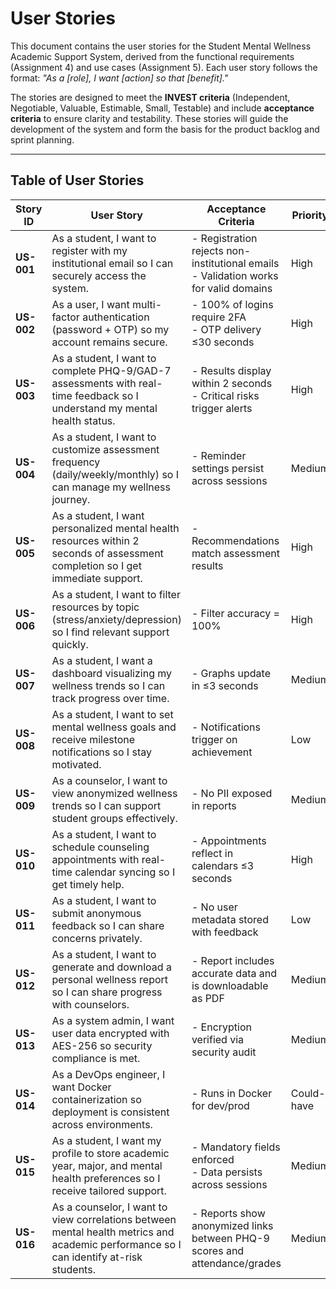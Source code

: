 # User Stories

This document contains the user stories for the Student Mental Wellness Academic Support System, derived from the functional requirements (Assignment 4) and use cases (Assignment 5). Each user story follows the format: 
*"As a [role], I want [action] so that [benefit]."* 

The stories are designed to meet the **INVEST criteria** (Independent, Negotiable, Valuable, Estimable, Small, Testable) and include **acceptance criteria** to ensure clarity and testability. These stories will guide the development of the system and form the basis for the product backlog and sprint planning.

---

## Table of User Stories


| Story ID | User Story | Acceptance Criteria | Priority      | 
|----------|------------|---------------------|---------------|
| **US-001** | As a student, I want to register with my institutional email so I can securely access the system. | - Registration rejects non-institutional emails<br>- Validation works for valid domains | High | 
| **US-002** | As a user, I want multi-factor authentication (password + OTP) so my account remains secure. | - 100% of logins require 2FA<br>- OTP delivery ≤30 seconds | High | 
| **US-003** | As a student, I want to complete PHQ-9/GAD-7 assessments with real-time feedback so I understand my mental health status. | - Results display within 2 seconds<br>- Critical risks trigger alerts | High | Functional | FR4 (A4) |
| **US-004** | As a student, I want to customize assessment frequency (daily/weekly/monthly) so I can manage my wellness journey. | - Reminder settings persist across sessions | Medium |
| **US-005** | As a student, I want personalized mental health resources within 2 seconds of assessment completion so I get immediate support. | - Recommendations match assessment results | High |
| **US-006** | As a student, I want to filter resources by topic (stress/anxiety/depression) so I find relevant support quickly. | - Filter accuracy = 100% | High | 
| **US-007** | As a student, I want a dashboard visualizing my wellness trends so I can track progress over time. | - Graphs update in ≤3 seconds | Medium| 
| **US-008** | As a student, I want to set mental wellness goals and receive milestone notifications so I stay motivated. | - Notifications trigger on achievement | Low | F
| **US-009** | As a counselor, I want to view anonymized wellness trends so I can support student groups effectively. | - No PII exposed in reports | Medium | 
| **US-010** | As a student, I want to schedule counseling appointments with real-time calendar syncing so I get timely help. | - Appointments reflect in calendars ≤3 seconds | High | Use Case | TC004 (A5) |
| **US-011** | As a student, I want to submit anonymous feedback so I can share concerns privately. | - No user metadata stored with feedback | Low | 
| **US-012** | As a student, I want to generate and download a personal wellness report so I can share progress with counselors. | - Report includes accurate data and is downloadable as PDF | Medium | 
| **US-013** | As a system admin, I want user data encrypted with AES-256 so security compliance is met. | - Encryption verified via security audit | Medium | Non-
| **US-014** | As a DevOps engineer, I want Docker containerization so deployment is consistent across environments. | - Runs in Docker for dev/prod | Could-have | 
| **US-015** | As a student, I want my profile to store academic year, major, and mental health preferences so I receive tailored support. | - Mandatory fields enforced<br>- Data persists across sessions | Medium | 
| **US-016** | As a counselor, I want to view correlations between mental health metrics and academic performance so I can identify at-risk students. | - Reports show anonymized links between PHQ-9 scores and attendance/grades | Medium |


